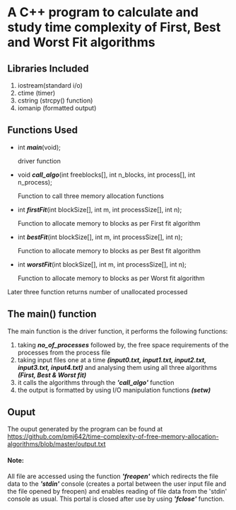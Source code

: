 # A C++ program to calculate and study time complexity of First, Best and Worst Fit algorithms

## Libraries Included
1)	iostream(standard i/o)
2)	ctime	(timer)
3)	cstring	(strcpy() function)
4)	iomanip (formatted output)

## Functions Used

* int *__main__*(void);
	
	driver function

* void *__call_algo__*(int freeblocks[], int n_blocks, int process[], int n_process);
	
	Function to call three memory allocation functions

* int *__firstFit__*(int blockSize[], int m, int processSize[], int n);

	Function to allocate memory to blocks as per First fit algorithm

* int *__bestFit__*(int blockSize[], int m, int processSize[], int n);
	
	Function to allocate memory to blocks as per Best fit algorithm

* int *__worstFit__*(int blockSize[], int m, int processSize[], int n);

	Function to allocate memory to blocks as per Worst fit algorithm

Later three function returns number of unallocated processed	

## The main() function

The main function is the driver function, it performs the following functions:
 
1)	taking *__no_of_processes__* followed by, the free space requirements of the processes from the process file 
2)	taking input files one at a time *__(input0.txt, input1.txt, input2.txt, input3.txt, input4.txt)__* 
	  and analysing them using all three algorithms *__(First, Best & Worst fit)__*
3)	it calls the algorithms through the *__'call_algo'__* function
4)	the output is formatted by using I/O manipulation functions *__(setw)__*

## Ouput

The ouput generated by the program can be found at https://github.com/pmj642/time-complexity-of-free-memory-allocation-algorithms/blob/master/output.txt

#### Note: 
All file are accessed using the function *__'freopen'__* which redirects the file data to the *__'stdin'__* console (creates a portal between the user input file and the file opened by freopen) and enables reading of file data from the 'stdin' console as usual.
This portal is closed after use by using *__'fclose'__* function.
